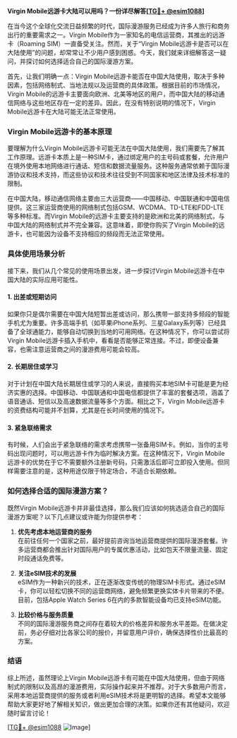 **Virgin Mobile远游卡大陆可以用吗？一份详尽解答[[TG💪+ @esim1088](https://t.me/s/esim1088)]**

在当今这个全球化交流日益频繁的时代，国际漫游服务已经成为许多人旅行和商务出行的重要需求之一。Virgin Mobile作为一家知名的电信运营商，其推出的远游卡（Roaming SIM）一直备受关注。然而，关于“Virgin Mobile远游卡是否可以在大陆使用”的问题，却常常让不少用户感到困惑。今天，我们就来详细解答这一疑问，并探讨如何选择适合自己的国际漫游方案。

首先，让我们明确一点：Virgin Mobile远游卡能否在中国大陆使用，取决于多种因素，包括网络制式、当地法规以及运营商的具体政策。根据目前的市场情况，Virgin Mobile的远游卡主要面向欧洲、北美等地区的用户，而中国大陆的移动通信网络与这些地区存在一定的差异。因此，在没有特别说明的情况下，Virgin Mobile远游卡在大陆可能无法正常使用。

### **Virgin Mobile远游卡的基本原理**

要理解为什么Virgin Mobile远游卡可能无法在中国大陆使用，我们需要先了解其工作原理。远游卡本质上是一种SIM卡，通过绑定用户的主号码或套餐，允许用户在境外使用本地网络进行通话、短信和数据流量服务。这种服务通常依赖于国际漫游协议和技术支持，而这些协议和技术往往受到不同国家和地区法律及技术标准的限制。

在中国大陆，移动通信网络主要由三大运营商——中国移动、中国联通和中国电信提供。这三家运营商使用的网络制式包括GSM、WCDMA、TD-LTE和FDD-LTE等多种标准。而Virgin Mobile的远游卡主要支持的是欧洲和北美的网络制式，与中国大陆的网络制式并不完全兼容。这意味着，即使你购买了Virgin Mobile的远游卡，也可能因为设备不支持相应的频段而无法正常使用。

### **具体使用场景分析**

接下来，我们从几个常见的使用场景出发，进一步探讨Virgin Mobile远游卡在中国大陆的实际应用可能性。

#### **1. 出差或短期访问**

如果你只是偶尔需要在中国大陆短暂出差或访问，那么携带一部支持多频段的智能手机尤为重要。许多高端手机（如苹果iPhone系列、三星Galaxy系列等）已经具备了全球通能力，能够自动切换到当地的可用网络。在这种情况下，你可以尝试将Virgin Mobile远游卡插入手机中，看看是否能够正常连接。不过，即便设备兼容，也需注意运营商之间的漫游费用可能会较高。

#### **2. 长期居住或学习**

对于计划在中国大陆长期居住或学习的人来说，直接购买本地SIM卡可能是更为经济实惠的选择。中国移动、中国联通和中国电信都提供了丰富的套餐选项，涵盖了语音通话、短信以及高速数据流量等多个方面。相比之下，Virgin Mobile远游卡的资费结构可能并不划算，尤其是在长时间使用的情况下。

#### **3. 紧急联络需求**

有时候，人们会出于紧急联络的需求考虑携带一张备用SIM卡。例如，当你的主号码出现问题时，可以用远游卡作为临时解决方案。在这种情况下，Virgin Mobile远游卡的优势在于它不需要额外注册新号码，只需激活后即可立即投入使用。但同样需要注意的是，这种用途仅限于特定场合，不适合长期依赖。

### **如何选择合适的国际漫游方案？**

既然Virgin Mobile远游卡并非最佳选择，那么我们应该如何挑选适合自己的国际漫游方案呢？以下几点建议或许能为你提供参考：

1. **优先考虑本地运营商的服务**  
   在前往任何一个国家之前，最好提前咨询当地运营商提供的国际漫游套餐。许多运营商都会推出针对国际用户的专属优惠活动，比如包天不限量流量、固定时段通话免费等。

2. **关注eSIM技术的发展**  
   eSIM作为一种新兴的技术，正在逐渐改变传统的物理SIM卡形式。通过eSIM卡，你可以轻松切换不同的运营商网络，避免频繁更换实体卡片带来的不便。目前，包括Apple Watch Series 6在内的多款智能设备均已支持eSIM功能。

3. **比较价格与服务质量**  
   不同的国际漫游服务商之间存在着较大的价格差异和服务水平差距。在做决定前，务必仔细对比各家公司的报价，并留意用户评价，确保选择性价比最高的方案。

### **结语**

综上所述，虽然理论上Virgin Mobile远游卡有可能在中国大陆使用，但由于网络制式的限制以及高昂的漫游费用，实际操作起来并不推荐。对于大多数用户而言，采用本地运营商提供的服务或者利用eSIM技术将是更明智的选择。希望本文能够帮助大家更好地了解相关知识，做出更加合理的决策。如果你还有其他疑问，欢迎随时留言讨论！

[[TG💪+ @esim1088](https://t.me/s/esim1088) ![Image](https://i.postimg.cc/4NQfJmqS/Snipaste-2025-05-13-00-14-12.png)]